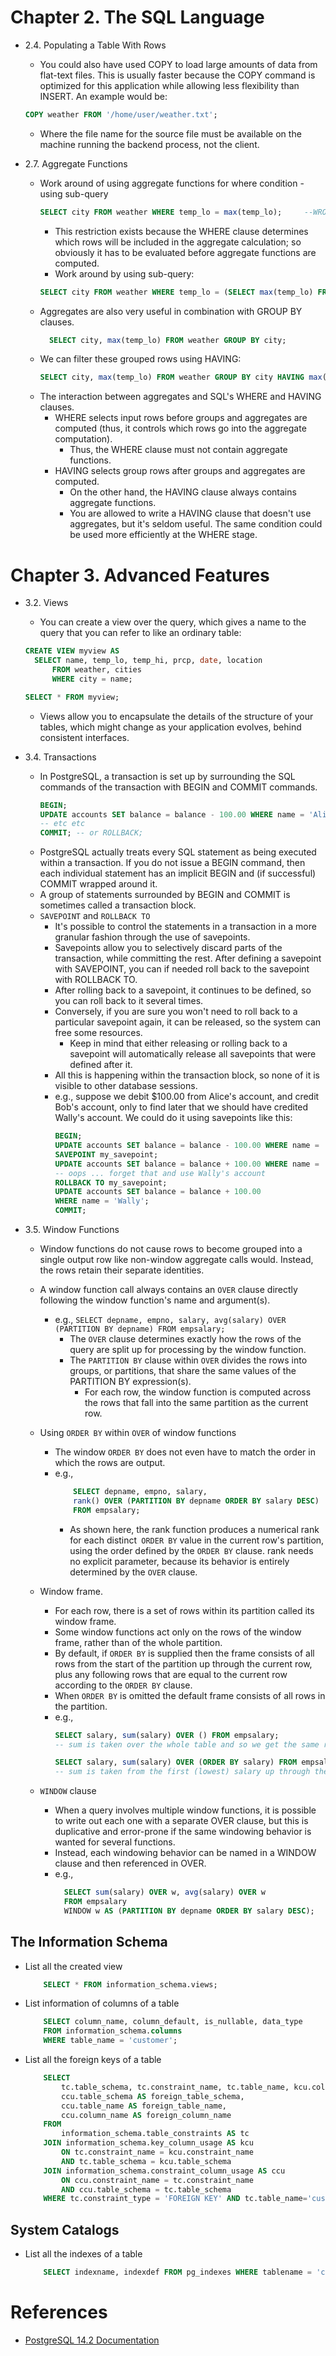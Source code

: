 # Chapter 2. The SQL Language

* 2.4. Populating a Table With Rows
    * You could also have used COPY to load large amounts of data from flat-text files. This is usually faster because
      the COPY command is optimized for this application while allowing less flexibility than INSERT. An example would
      be:
  ```sql
  COPY weather FROM '/home/user/weather.txt';
  ```
    * Where the file name for the source file must be available on the machine running the backend process, not the
      client.

* 2.7. Aggregate Functions
    * Work around of using aggregate functions for where condition - using sub-query
        ```sql
        SELECT city FROM weather WHERE temp_lo = max(temp_lo);     --WRONG
        ```
        * This restriction exists because the WHERE clause determines which rows will be included in the aggregate
          calculation; so obviously it has to be evaluated before aggregate functions are computed.
        * Work around by using sub-query:
        ```sql
        SELECT city FROM weather WHERE temp_lo = (SELECT max(temp_lo) FROM weather);
        ```
    * Aggregates are also very useful in combination with GROUP BY clauses.
      ```sql
        SELECT city, max(temp_lo) FROM weather GROUP BY city;
      ```
    * We can filter these grouped rows using HAVING:
      ```sql
      SELECT city, max(temp_lo) FROM weather GROUP BY city HAVING max(temp_lo) < 40;
      ```
    * The interaction between aggregates and SQL's WHERE and HAVING clauses.
        * WHERE selects input rows before groups and aggregates are computed (thus, it controls which rows go into the
          aggregate computation).
            * Thus, the WHERE clause must not contain aggregate functions.
        * HAVING selects group rows after groups and aggregates are computed.
            * On the other hand, the HAVING clause always contains aggregate functions.
            * You are allowed to write a HAVING clause that doesn't use aggregates, but it's seldom useful. The same
              condition could be used more efficiently at the WHERE stage.

# Chapter 3. Advanced Features

* 3.2. Views
    * You can create a view over the query, which gives a name to the query that you can refer to like an ordinary
      table:
  ```sql
  CREATE VIEW myview AS
    SELECT name, temp_lo, temp_hi, prcp, date, location
        FROM weather, cities
        WHERE city = name;

  SELECT * FROM myview;
  ```
    * Views allow you to encapsulate the details of the structure of your tables, which might change as your application
      evolves, behind consistent interfaces.

* 3.4. Transactions
    * In PostgreSQL, a transaction is set up by surrounding the SQL commands of the transaction with BEGIN and COMMIT
      commands.
      ```sql
      BEGIN;
      UPDATE accounts SET balance = balance - 100.00 WHERE name = 'Alice';
      -- etc etc
      COMMIT; -- or ROLLBACK;
      ```
    * PostgreSQL actually treats every SQL statement as being executed within a transaction. If you do not issue a BEGIN
      command, then each individual statement has an implicit BEGIN and (if successful) COMMIT wrapped around it.
    * A group of statements surrounded by BEGIN and COMMIT is sometimes called a transaction block.
    * `SAVEPOINT` and `ROLLBACK TO`
        * It's possible to control the statements in a transaction in a more granular fashion through the use of
          savepoints.
        * Savepoints allow you to selectively discard parts of the transaction, while committing the rest. After
          defining a savepoint with SAVEPOINT, you can if needed roll back to the savepoint with ROLLBACK TO.
        * After rolling back to a savepoint, it continues to be defined, so you can roll back to it several times.
        * Conversely, if you are sure you won't need to roll back to a particular savepoint again, it can be released,
          so the system can free some resources.
            * Keep in mind that either releasing or rolling back to a savepoint will automatically release all
              savepoints that were defined after it.
        * All this is happening within the transaction block, so none of it is visible to other database sessions.
        * e.g., suppose we debit $100.00 from Alice's account, and credit Bob's account, only to find later that we
          should have credited Wally's account. We could do it using savepoints like this:
            ```sql
            BEGIN;
            UPDATE accounts SET balance = balance - 100.00 WHERE name = 'Alice';
            SAVEPOINT my_savepoint; 
            UPDATE accounts SET balance = balance + 100.00 WHERE name = 'Bob';
            -- oops ... forget that and use Wally's account
            ROLLBACK TO my_savepoint;
            UPDATE accounts SET balance = balance + 100.00
            WHERE name = 'Wally';
            COMMIT;
            ```

* 3.5. Window Functions
    * Window functions do not cause rows to become grouped into a single output row like non-window aggregate calls
      would. Instead, the rows retain their separate identities.
    * A window function call always contains an `OVER` clause directly following the window function's name and
      argument(s).
        * e.g., ```SELECT depname, empno, salary, avg(salary) OVER (PARTITION BY depname) FROM empsalary;```
            * The `OVER` clause determines exactly how the rows of the query are split up for processing by the window
              function.
            * The `PARTITION BY` clause within `OVER` divides the rows into groups, or partitions, that share the same
              values of the PARTITION BY expression(s).
                * For each row, the window function is computed across the rows that fall into the same partition as the
                  current row.

    * Using `ORDER BY` within `OVER` of window functions
        * The window `ORDER BY` does not even have to match the order in which the rows are output.
        * e.g.,
          ```sql
              SELECT depname, empno, salary,
              rank() OVER (PARTITION BY depname ORDER BY salary DESC)
              FROM empsalary;
          ```
            * As shown here, the rank function produces a numerical rank for each distinct` ORDER BY` value in the
              current row's partition, using the order defined by the `ORDER BY` clause. rank needs no explicit
              parameter, because its behavior is entirely determined by the `OVER` clause.
    * Window frame.
        * For each row, there is a set of rows within its partition called its window frame.
        * Some window functions act only on the rows of the window frame, rather than of the whole partition.
        * By default, if `ORDER BY` is supplied then the frame consists of all rows from the start of the partition up
          through the current row, plus any following rows that are equal to the current row according to the `ORDER BY`
          clause.
        * When `ORDER BY` is omitted the default frame consists of all rows in the partition.
        * e.g.,
          ```sql
          SELECT salary, sum(salary) OVER () FROM empsalary;
          -- sum is taken over the whole table and so we get the same result for each output row.
          
          SELECT salary, sum(salary) OVER (ORDER BY salary) FROM empsalary;
          -- sum is taken from the first (lowest) salary up through the current one
          ```
    * `WINDOW` clause
        * When a query involves multiple window functions, it is possible to write out each one with a separate OVER
          clause, but this is duplicative and error-prone if the same windowing behavior is wanted for several
          functions.
        * Instead, each windowing behavior can be named in a WINDOW clause and then referenced in OVER.
        * e.g.,
          ```sql
            SELECT sum(salary) OVER w, avg(salary) OVER w 
            FROM empsalary
            WINDOW w AS (PARTITION BY depname ORDER BY salary DESC);
          ```

## The Information Schema

* List all the created view
    ```sql
        SELECT * FROM information_schema.views;
    ```
* List information of columns of a table
    ```sql
        SELECT column_name, column_default, is_nullable, data_type 
        FROM information_schema.columns 
        WHERE table_name = 'customer';
    ```
* List all the foreign keys of a table
    ```sql
        SELECT 
            tc.table_schema, tc.constraint_name, tc.table_name, kcu.column_name, 
            ccu.table_schema AS foreign_table_schema, 
            ccu.table_name AS foreign_table_name, 
            ccu.column_name AS foreign_column_name 
        FROM
            information_schema.table_constraints AS tc
        JOIN information_schema.key_column_usage AS kcu
            ON tc.constraint_name = kcu.constraint_name
            AND tc.table_schema = kcu.table_schema
        JOIN information_schema.constraint_column_usage AS ccu
            ON ccu.constraint_name = tc.constraint_name
            AND ccu.table_schema = tc.table_schema
        WHERE tc.constraint_type = 'FOREIGN KEY' AND tc.table_name='customer';
    ```

## System Catalogs

* List all the indexes of a table
    ```sql
        SELECT indexname, indexdef FROM pg_indexes WHERE tablename = 'customer';
    ```

# References

* [PostgreSQL 14.2 Documentation](https://www.postgresql.org/docs/14/index.html)
